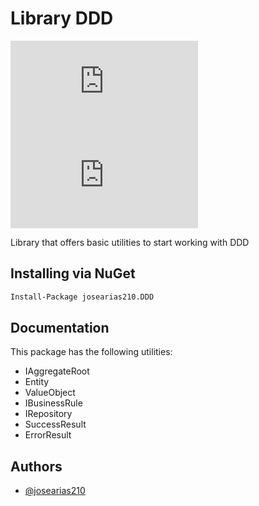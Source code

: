 # Library DDD 
[![Version](https://img.shields.io/nuget/v/josearias210.DDD)](https://www.nuget.org/packages/josearias210.DDD)
[![Build Status](https://dev.azure.com/josearias210Prueba/Nugets/_apis/build/status/josearias210.DDD?branchName=main)](https://dev.azure.com/josearias210Prueba/Nugets/_build/latest?definitionId=10&branchName=main)


Library that offers basic utilities to start working with DDD


## Installing via NuGet

```bash
Install-Package josearias210.DDD
```

## Documentation

This package has the following utilities:

- IAggregateRoot
- Entity
- ValueObject
- IBusinessRule
- IRepository
- SuccessResult
- ErrorResult

## Authors

- [@josearias210](https://www.github.com/josearias210)
